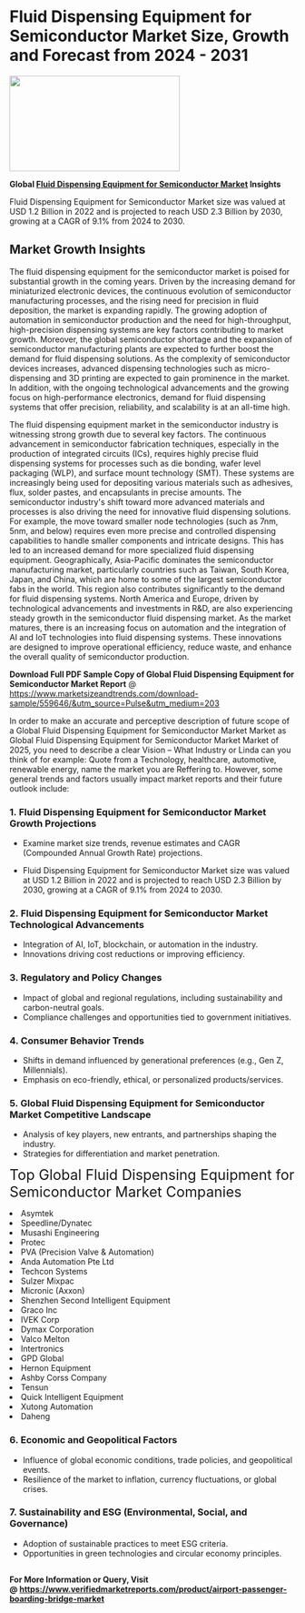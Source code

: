 <H1>Fluid Dispensing Equipment for Semiconductor Market Size, Growth and Forecast from 2024 - 2031</H1><img class="aligncenter size-medium wp-image-584254" src="https://thirdeyenews.in/wp-content/uploads/2024/09/Global-Market-Research-300x168.jpeg" alt="" width="300" height="168" /><p><strong>Global&nbsp;<a href="https://www.marketsizeandtrends.com/download-sample/559646/&amp;utm_source=Pulse&amp;utm_medium=203">Fluid Dispensing Equipment for Semiconductor Market</a> Insights</strong></p><p>Fluid Dispensing Equipment for Semiconductor Market size was valued at USD 1.2 Billion in 2022 and is projected to reach USD 2.3 Billion by 2030, growing at a CAGR of 9.1% from 2024 to 2030.</p><p><h2>Market Growth Insights</h2> <p>The fluid dispensing equipment for the semiconductor market is poised for substantial growth in the coming years. Driven by the increasing demand for miniaturized electronic devices, the continuous evolution of semiconductor manufacturing processes, and the rising need for precision in fluid deposition, the market is expanding rapidly. The growing adoption of automation in semiconductor production and the need for high-throughput, high-precision dispensing systems are key factors contributing to market growth. Moreover, the global semiconductor shortage and the expansion of semiconductor manufacturing plants are expected to further boost the demand for fluid dispensing solutions. As the complexity of semiconductor devices increases, advanced dispensing technologies such as micro-dispensing and 3D printing are expected to gain prominence in the market. In addition, with the ongoing technological advancements and the growing focus on high-performance electronics, demand for fluid dispensing systems that offer precision, reliability, and scalability is at an all-time high. </p> <p>The fluid dispensing equipment market in the semiconductor industry is witnessing strong growth due to several key factors. The continuous advancement in semiconductor fabrication techniques, especially in the production of integrated circuits (ICs), requires highly precise fluid dispensing systems for processes such as die bonding, wafer level packaging (WLP), and surface mount technology (SMT). These systems are increasingly being used for depositing various materials such as adhesives, flux, solder pastes, and encapsulants in precise amounts. The semiconductor industry's shift toward more advanced materials and processes is also driving the need for innovative fluid dispensing solutions. For example, the move toward smaller node technologies (such as 7nm, 5nm, and below) requires even more precise and controlled dispensing capabilities to handle smaller components and intricate designs. This has led to an increased demand for more specialized fluid dispensing equipment. Geographically, Asia-Pacific dominates the semiconductor manufacturing market, particularly countries such as Taiwan, South Korea, Japan, and China, which are home to some of the largest semiconductor fabs in the world. This region also contributes significantly to the demand for fluid dispensing systems. North America and Europe, driven by technological advancements and investments in R&D, are also experiencing steady growth in the semiconductor fluid dispensing market. As the market matures, there is an increasing focus on automation and the integration of AI and IoT technologies into fluid dispensing systems. These innovations are designed to improve operational efficiency, reduce waste, and enhance the overall quality of semiconductor production. </p><p><span class=""><strong>Download Full PDF Sample Copy of Global Fluid Dispensing Equipment for Semiconductor Market Report</strong> @ <a href="https://www.marketsizeandtrends.com/download-sample/559646/&amp;utm_source=Pulse&amp;utm_medium=203" target="_blank">https://www.marketsizeandtrends.com/download-sample/559646/&amp;utm_source=Pulse&amp;utm_medium=203</a></span></p><p>In order to make an accurate and perceptive description of future scope of a Global&nbsp;Fluid Dispensing Equipment for Semiconductor Market Market as Global&nbsp;Fluid Dispensing Equipment for Semiconductor Market Market of 2025, you need to describe a clear Vision &ndash; What Industry or Linda can you think of for example: Quote from a Technology, healthcare, automotive, renewable energy, name the market you are Reffering to. However, some general trends and factors usually impact market reports and their future outlook include:</p><h3>1.&nbsp;<strong>Fluid Dispensing Equipment for Semiconductor Market Growth Projections</strong></h3><ul><li>Examine market size trends, revenue estimates and CAGR (Compounded Annual Growth Rate) projections.</li><li><p>Fluid Dispensing Equipment for Semiconductor Market size was valued at USD 1.2 Billion in 2022 and is projected to reach USD 2.3 Billion by 2030, growing at a CAGR of 9.1% from 2024 to 2030.</p></li></ul><h3>2.&nbsp;<strong>Fluid Dispensing Equipment for Semiconductor Market Technological Advancements</strong></h3><ul><li>Integration of AI, IoT, blockchain, or automation in the industry.</li><li>Innovations driving cost reductions or improving efficiency.</li></ul><h3>3.&nbsp;<strong>Regulatory and Policy Changes</strong></h3><ul><li>Impact of global and regional regulations, including sustainability and carbon-neutral goals.</li><li>Compliance challenges and opportunities tied to government initiatives.</li></ul><h3>4.&nbsp;<strong>Consumer Behavior Trends</strong></h3><ul><li>Shifts in demand influenced by generational preferences (e.g., Gen Z, Millennials).</li><li>Emphasis on eco-friendly, ethical, or personalized products/services.</li></ul><h3>5.&nbsp;<strong>Global Fluid Dispensing Equipment for Semiconductor Market Competitive Landscape</strong></h3><ul><li>Analysis of key players, new entrants, and partnerships shaping the industry.</li><li>Strategies for differentiation and market penetration.</li></ul><p data-pm-slice="1 1 []"><span style="color: inherit; font-family: inherit; font-size: 25px;">Top Global Fluid Dispensing Equipment for Semiconductor Market Companies</span></p><div class="" data-test-id=""><p><li>Asymtek</li><li> Speedline/Dynatec</li><li> Musashi Engineering</li><li> Protec</li><li> PVA (Precision Valve & Automation)</li><li> Anda Automation Pte Ltd</li><li> Techcon Systems</li><li> Sulzer Mixpac</li><li> Micronic (Axxon)</li><li> Shenzhen Second Intelligent Equipment</li><li> Graco Inc</li><li> IVEK Corp</li><li> Dymax Corporation</li><li> Valco Melton</li><li> Intertronics</li><li> GPD Global</li><li> Hernon Equipment</li><li> Ashby Corss Company</li><li> Tensun</li><li> Quick Intelligent Equipment</li><li> Xutong Automation</li><li> Daheng</li></p></div><h3>6.&nbsp;<strong>Economic and Geopolitical Factors</strong></h3><ul><li>Influence of global economic conditions, trade policies, and geopolitical events.</li><li>Resilience of the market to inflation, currency fluctuations, or global crises.</li></ul><h3>7.&nbsp;<strong>Sustainability and ESG (Environmental, Social, and Governance)</strong></h3><ul><li>Adoption of sustainable practices to meet ESG criteria.</li><li>Opportunities in green technologies and circular economy principles.</li></ul><h2><strong style="font-size: 14px;">For More Information or Query, Visit @&nbsp;</strong><a style="background-color: #ffffff; font-size: 14px;" href="https://www.marketsizeandtrends.com/report/fluid-dispensing-equipment-for-semiconductor-market/" target="_blank">https://www.verifiedmarketreports.com/product/airport-passenger-boarding-bridge-market</a></h2>
